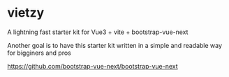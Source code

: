 # vietzy
A lightning fast starter kit for Vue3 + vite + bootstrap-vue-next

Another goal is to have this starter kit  written in a simple and readable way for bigginers and pros 

https://github.com/bootstrap-vue-next/bootstrap-vue-next
